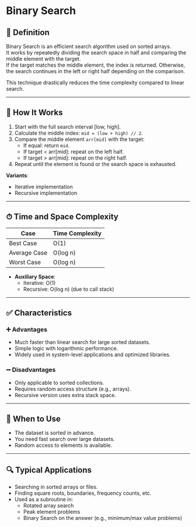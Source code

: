 # Binary Search

## 📌 Definition

Binary Search is an efficient search algorithm used on sorted arrays.  
It works by repeatedly dividing the search space in half and comparing the middle element with the target.  
If the target matches the middle element, the index is returned. Otherwise, the search continues in the left or right half depending on the comparison.

This technique drastically reduces the time complexity compared to linear search.

---

## 🧠 How It Works

1. Start with the full search interval [low, high].
2. Calculate the middle index: `mid = (low + high) // 2`.
3. Compare the middle element `arr[mid]` with the target:
   - If equal: return `mid`.
   - If target < arr[mid]: repeat on the left half.
   - If target > arr[mid]: repeat on the right half.
4. Repeat until the element is found or the search space is exhausted.

**Variants**:
- Iterative implementation
- Recursive implementation

---

## ⏱ Time and Space Complexity

| Case         | Time Complexity |
|--------------|------------------|
| Best Case    | O(1)             |
| Average Case | O(log n)         |
| Worst Case   | O(log n)         |

- **Auxiliary Space**:  
  - Iterative: O(1)  
  - Recursive: O(log n) (due to call stack)

---

## ✅ Characteristics

### ➕ Advantages
- Much faster than linear search for large sorted datasets.
- Simple logic with logarithmic performance.
- Widely used in system-level applications and optimized libraries.

### ➖ Disadvantages
- Only applicable to sorted collections.
- Requires random access structure (e.g., arrays).
- Recursive version uses extra stack space.

---

## 🧭 When to Use

- The dataset is sorted in advance.
- You need fast search over large datasets.
- Random access to elements is available.

---

## 🔍 Typical Applications

- Searching in sorted arrays or files.
- Finding square roots, boundaries, frequency counts, etc.
- Used as a subroutine in:
  - Rotated array search
  - Peak element problems
  - Binary Search on the answer (e.g., minimum/max value problems)